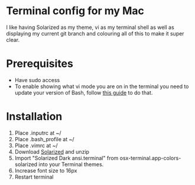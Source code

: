 # Terminal config for my Mac
I like having Solarized as my theme, vi as my terminal shell as well as displaying my current git branch and colouring all of this to make it super clear.

# Prerequisites
* Have sudo access
* To enable showing what vi mode you are on in the terminal you need to update your version of Bash, follow [this guide](https://github.com/Toberumono/Miscellaneous/wiki/Installing-Bash-4.3-on-Mac-OSX) to do that.

# Installation
1. Place .inputrc at ~/
2. Place .bash_profile at ~/
3. Place .vimrc at ~/
4. Download [Solarized](http://ethanschoonover.com/solarized) and unzip
5. Import "Solarized Dark ansi.terminal" from osx-terminal.app-colors-solarized into your Terminal themes.
6. Increase font size to 16px
7. Restart terminal
